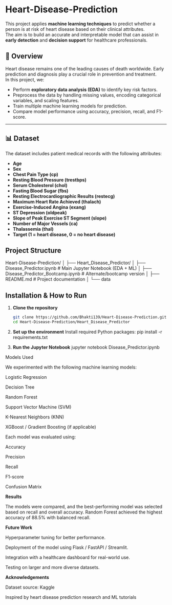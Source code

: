 # Heart-Disease-Prediction


This project applies **machine learning techniques** to predict whether a person is at risk of heart disease based on their clinical attributes.  
The aim is to build an accurate and interpretable model that can assist in **early detection** and **decision support** for healthcare professionals.


## 📌 Overview
Heart disease remains one of the leading causes of death worldwide. Early prediction and diagnosis play a crucial role in prevention and treatment.  
In this project, we:
- Perform **exploratory data analysis (EDA)** to identify key risk factors.
- Preprocess the data by handling missing values, encoding categorical variables, and scaling features.
- Train multiple machine learning models for prediction.
- Compare model performance using accuracy, precision, recall, and F1-score.

---

## 📊 Dataset
The dataset includes patient medical records with the following attributes:

- **Age**
- **Sex**
- **Chest Pain Type (cp)**
- **Resting Blood Pressure (trestbps)**
- **Serum Cholesterol (chol)**
- **Fasting Blood Sugar (fbs)**
- **Resting Electrocardiographic Results (restecg)**
- **Maximum Heart Rate Achieved (thalach)**
- **Exercise-Induced Angina (exang)**
- **ST Depression (oldpeak)**
- **Slope of Peak Exercise ST Segment (slope)**
- **Number of Major Vessels (ca)**
- **Thalassemia (thal)**
- **Target (1 = heart disease, 0 = no heart disease)**

## Project Structure
Heart-Disease-Prediction/
│
├── Heart_Disease_Predictor/
│ ├── Disease_Predictor.ipynb # Main Jupyter Notebook (EDA + ML)
│ ├── Disease_Predictor_Bootcamp.ipynb # Alternate/bootcamp version
│ ├── README.md # Project documentation
│
└── data

## Installation & How to Run
1. **Clone the repository**
   ```bash
   git clone https://github.com/Bhakti139/Heart-Disease-Prediction.git
   cd Heart-Disease-Prediction/Heart_Disease_Predictor
2. **Set up the environment**
Install required Python packages:
pip install -r requirements.txt

3. **Run the Jupyter Notebook**
jupyter notebook Disease_Predictor.ipynb

Models Used

We experimented with the following machine learning models:

Logistic Regression

Decision Tree

Random Forest

Support Vector Machine (SVM)

K-Nearest Neighbors (KNN)

XGBoost / Gradient Boosting (if applicable)

Each model was evaluated using:

Accuracy

Precision

Recall

F1-score

Confusion Matrix

**Results**

The models were compared, and the best-performing model was selected based on recall and overall accuracy.
Random Forest achieved the highest accuracy of 88.5% with balanced recall.

**Future Work**

Hyperparameter tuning for better performance.

Deployment of the model using Flask / FastAPI / Streamlit.

Integration with a healthcare dashboard for real-world use.

Testing on larger and more diverse datasets.

**Acknowledgements**

Dataset source: Kaggle

Inspired by heart disease prediction research and ML tutorials
